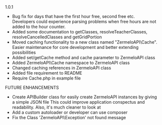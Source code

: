 1.0.1

- Bug fix for days that have the first hour free, second free etc.
	Developers could experience parsing problems when free hours are not added to the hour counter.
- Added some documentation to getClasses, resolveTeacherClasses, resolveCancelledClasses and getGridPortion
- Moved caching functionality to a new class named "ZermeloAPI\\Cache". 
	Easier maintenance for core development and better extending possibilities
- Added set/getCache method and cache parameter to ZermeloAPI class
- Added ZermeloAPI\Cache namespace to ZermeloAPI class
- Changed caching references in ZermeloAPI class
- Added file requirement to README
- Require Cache.php in example file

FUTURE ENHANCEMENTS

- Create APIBuilder class for easily create ZermeloAPI instances by giving a simple JSON file
	This could improve application conspectus and readability. Also, it's much cleaner to look at
- Add a custom autoloader or developer can use composer
- Fix the Class 'ZermeloAPI\Exception' not found message
